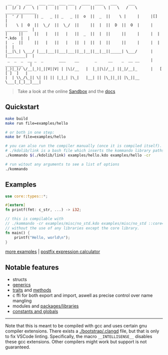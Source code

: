 ```
 __  _   ___   ___ ___  ___ ___   ____  ____   ___     ___  
|  |/ ] /   \ |   |   ||   |   | /    ||    \ |   \   /   \       ______________
|  ' / |     || _   _ || _   _ ||  o  ||  _  ||    \ |     |     |[]            |
|    \ |  O  ||  \_/  ||  \_/  ||     ||  |  ||  D  ||  O  |     |  __________  |
|     ||     ||   |   ||   |   ||  _  ||  |  ||     ||     |     |  | *.kdo  |  |
|  .  ||     ||   |   ||   |   ||  |  ||  |  ||     ||     |     |  |        |  |
|__|\_| \___/ |___|___||___|___||__|__||__|__||_____| \___/      |  |________|  |
 _  _  _  __ _  _       ___    __       _     __    _  __ __     |   ________   |
|_)|_)/ \/__|_)|_||V||V| | |\|/__   |  |_||\|/__| ||_|/__|_      |   [ [ ]  ]   |
|  | \\_/\_|| \| || || |_|_| |\_|   |__| || |\_||_|| |\_||__     \___[_[_]__]___|
```

> Take a look at the online [Sandbox](https://callie.cat) and the [docs](http://callie.cat/docs)

## Quickstart
```sh
make build
make run file=examples/hello

# or both in one step:
make br file=examples/hello

# you can also run the compiler manually (once it is compiled itself).
# ./kdolib/link is a bash file which inserts the kommando library paths
./kommando $(./kdolib/link) examples/hello.kdo examples/hello -cr

# run witout any arguments to see a list of options
./kommando
```
## Examples
```rs
use core::types::*;

#[extern]
fn printf(fmt: c_str, ...) -> i32; 

// this is compilable with 
// ./kommando -cr examples/misc/no_std.kdo examples/misc/no_std ::core=kdolib/core
// without the use of any libraries except the core library.
fn main() {
    printf("Hello, world\n");
}
```
[more examples](<https://github.com/justanothercell/kommando/tree/master/examples>) | [postfix expression calculator](<https://github.com/justanothercell/kommando/blob/master/examples/calculator/calculator.kdo>)
## Notable features
- structs
- [generics](<https://github.com/justanothercell/kommando/tree/master/examples/lang/generics.kdo>)
- [traits](<https://github.com/justanothercell/kommando/tree/master/examples/lang/traits.kdo>) and [methods](<https://github.com/justanothercell/kommando/tree/master/examples/lang/methods.kdo>)
- c ffi for both export and import, aswell as precise control over name mangling 
- modules and [packages/libraries](<https://github.com/justanothercell/kommando/tree/master/kdolib>)
- [constants and globals](<https://github.com/justanothercell/kommando/tree/master/examples/lang/globals.kdo>)
---
Note that this is meant to be compiled with gcc and uses certain gnu compiler extensions. There exists a [./bootstrap/.clangd](./bootstrap/.clangd) file,
but that is only to fix VSCode linting. Specifically, the macro `__INTELLISENSE__` disables these gcc extensions. Other compilers might work but support is not guaranteed.
